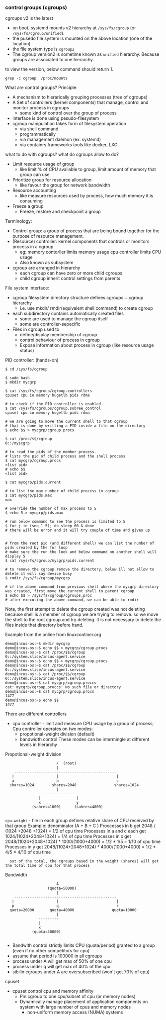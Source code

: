 ### control groups (cgroups)

cgroups v2 is the latest

- on boot, systemd mounts v2 hierarchy at `/sys/fs/cgroup` (or `/sys/fs/cgroup/unified`).
- the pusedo file system is mounted on the above location (one of the location)
- the file system type is `cgroup2`
- The cgroup version2 is sometime known as `unified` hierarchy. Because groups are associated to one hierarchy.


to view the version, below command should return 1.

```
grep -c cgroup  /proc/mounts
```

What are control groups?
Principle:
  - A mechanism to hierarically grouping processes (tree of cgroups)
  - A Set of controllers (kernel components) that manage, control and monitor process in cgroups
     - some kind of control over the group of process
  - interface is done using pesudo-filesystem
  - cgroup manipulation takes form of filesystem operation 
     - via shell command
     - programmatically
     - via management daemon (ex. systemd)
     - via containrs frameworks tools like docker, LXC

what to do with cgroups? what do cgroups allow to do?

- Limit resource usage of group
   - like limit % of CPU available to group, limit amount of memory that group can use
- Prioritize group for resource allocation
   - like favour the group for network bandwidth
- Resource accounting
   - like measure resources used by process, how much memory it is consuming
- Freeze a group
   - Freeze, restore and checkpoint a group

Terminology:
- Control group: a group of process that are being bound together for the purpose of resource management.
- (Resource) controller: kernel components that controls or monitors process in a cgroup
   - eg: memory contorller limits memory usage cpu controller limits CPU usage
   - Also known as subsystem
- cgroup are arranged in hierarchy
   - each cgroup can have zero or more child cgroups
   - child cgroup inherit control settings from parents

File system interface:
- cgroup filesystem directory structure defines cgroups + cgroup hierarchy 
  - i.e. use mkdir/ rmdir(equivalent shell command) to create cgroup
- each subdirectory contains automatically created files 
   - some are used to manage the cgroup itself
   - some are controller-sepecific
- Files in cgroup used to
   - define/display membership of cgroup
   - control behaviour of process in cgroup 
   - Expose information about process in cgroup (like resource usage status)


PID controller: (hands-on)
```
$ cd /sys/fs/cgroup

$ sudo bash 
$ mkdir mycgrp

$ cat /sys/fs/cgroup/cgroup.controllers
cpuset cpu io memory hugetlb pids rdma

# to check if the PID controller is enabled
$ cat /sys/fs/cgroups/cgroup.subree_control
cpuset cpu io memory hugetlb pids rdma

# we are going to move the current shell to that cgroup
# that is done by writting a PID inside a file on the directory
$ echo $$ > mycgrp/cgroup.procs

$ cat /proc/$$/cgroup
0::/myscgrp

# to read the pids of the member process.
# lists the pid of child process and the shell process
$ cat mycgrp/cgroup.procs
<list pid>
# echo $$
<list pid>

$ cat mycgrp/pids.current

# to list the max number of child process in cgroup
$ cat mycgrp/pids.max
max

# override the number of max process to 5
$ echo 5 > mycgrp/pids.max

# run below command to see the process is limited to 5
$ for j in (seq 1 5); do sleep 60 & done 
# there will be error and it will try couple of time and gives up


# from the root pid (and different shell) we can list the number of pids created by the for loop
# make sure the run the look and below command on another shell will display 5 
$ cat /sys/fs/cgroup/mycgrp/pids.current 

# to remove the cgroup remove the directory, below ill not allow to delete it will say device busy
$ rmdir /sys/fs/cgroup/mycgrp

# if the above command from previous shell where the mycgrp directory was created, first move the current shell to parent cgroup
$ echo $$ > /sys/fs/cgroup/cgroups.proc
# after executing the above command, we can be able to rmdir
```

Note, the first attempt to delete the cgroup created was not deleting because shell is a member of cgroup we are trying to remove. so we move the shell to the root cgroup and try deleting. It is not necessary to delete the files inside that directory before hand.

Example from the online from linuxcontiner.org

```
demo@incus-os:~$ mkdir mycgrp
demo@incus-os:~$ echo $$ > mycgrp/cgroup.procs
demo@incus-os:~$ cat /proc/$$/cgroup
0::/system.slice/incus-agent.service
demo@incus-os:~$ echo $$ > mycgrp/cgroup.procs
demo@incus-os:~$ cat /proc/$$/cgroup
0::/system.slice/incus-agent.service
demo@incus-os:~$ cat /proc/$$/cgroup
0::/system.slice/incus-agent.service
demo@incus-os:~$ cat mycgrp/cgroup.proccs
cat: mycgrp/cgroup.proccs: No such file or directory
demo@incus-os:~$ cat mycgrp/cgroup.procs 
1477
demo@incus-os:~$ echo $$
1477
```

There are different controllers

 - cpu controller - limit and measure CPU usage by a group of process;
   Cpu controller operates on two modes: 
      - propotional-weight division (default)
      - bandwidth control
   These modes can be intermingle at different levels in hierarchy

Propotional-weight division

```
                       /  (root)
                       |
    ----------------------------------------------
   |                   |                          |
   a                   b                          c
  shares=1024        shares=2048                 shares=1024
                       |
               -----------------
               |                |
               x                y
            (sahres=1000)      (sahres=4000)
               

```
   `cpu.weight` - file in each group defines relative share of CPU received by that group
   Example: denominator (A + B + C )
      Proccesses in b get 2048 / (1024 +2048 +1024) = 1/2 of cpu time
      Processes in a and c each get  1024/(1024+2048+1024) = 1/4 of cpu time
      Processes in x get 2048/(1024+2048+1024) * 1000/(1000+4000) = 1/2 * 1/5 = 1/10  of cpu time
      Processes in y get 2048/(1024+2048+1024) * 4000/(1000+4000) = 1/2 * 4/5 = 4/10  of cpu time

      out of the total, the cgroups based in the weight (shares) will get the total time of cpu for that process

Bandwidth 

```
                       A  
                   (quota=50000)
                       |
    ----------------------------------------------
   |                   |                          |
   p                   q                          r
  quota=20000       quota=40000                 quota=10000
                       |
               ---------
               |                
               x                
            (quota=30000)      
               
```

- Bandwith control strictly limits CPU (quota/period) granted to a group (even if no other competitors for cpu)
- assume that period is 100000 in all cgroups
- process under A will get max of 50% of one cpu
- process under q will get max of 40% of the cpu
- sibilin cgroups under A are oversubscribed (won't get 70% of cpu)

cpuset
- cpuset control cpu and memory affinity
  - Pin cgroup to one cpu/subset of cpu (or memory nodes)
  - Dynamically manage placement of application components on system with large number of cpus and memory nodes
     - non-uniform memory access (NUMA) systems

